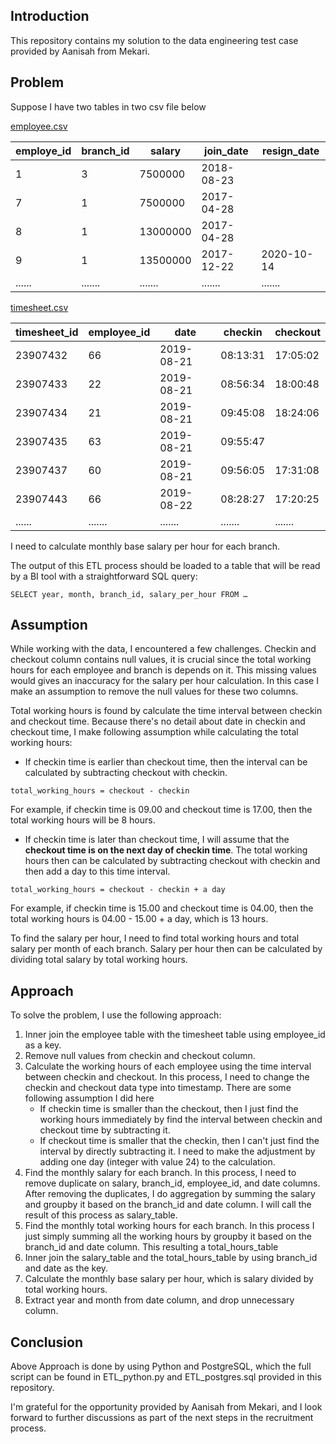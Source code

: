 ## Introduction
This repository contains my solution to the data engineering test case provided by Aanisah from Mekari.

## Problem

Suppose I have two tables in two csv file below

[employee.csv](https://drive.google.com/file/d/17MI0YTTQORDUJ6t-CobNfE_1RXwDy0Th/view?usp=sharing)

| employe_id | branch_id | salary    | join_date  | resign_date |
|------------|-----------|-----------|------------|-------------|
| 1          | 3         | 7500000   | 2018-08-23 |             |
| 7          | 1         | 7500000   | 2017-04-28 |             |
| 8          | 1         | 13000000  | 2017-04-28 |             |
| 9          | 1         | 13500000  | 2017-12-22 | 2020-10-14  |
| ......     | .......   | .......   | .......    | .......     

[timesheet.csv](https://drive.google.com/file/d/18NJQWs-K4sYzRYFGhAgp2ACs84FLrq25/view?usp=sharing)

| timesheet_id | employee_id | date       | checkin   | checkout   |
|--------------|-------------|------------|-----------|------------|
| 23907432     | 66          | 2019-08-21 | 08:13:31  | 17:05:02   |
| 23907433     | 22          | 2019-08-21 | 08:56:34  | 18:00:48   |
| 23907434     | 21          | 2019-08-21 | 09:45:08  | 18:24:06   |
| 23907435     | 63          | 2019-08-21 | 09:55:47  |            |
| 23907437     | 60          | 2019-08-21 | 09:56:05  | 17:31:08   |
| 23907443     | 66          | 2019-08-22 | 08:28:27  | 17:20:25   |
| ......     | .......   | .......   | .......    | .......     

I need to calculate monthly base salary per hour for each branch.

The output of this ETL process should be loaded to a table that will be read by a BI tool with a straightforward SQL query:
```postgres
SELECT year, month, branch_id, salary_per_hour FROM …
```

## Assumption

While working with the data, I encountered a few challenges. Checkin and checkout column contains null values, it is crucial since the total working hours for each employee and branch is depends on it. This missing values would gives an inaccuracy for the salary per hour calculation. In this case I make an assumption to remove the null values for these two columns.

Total working hours is found by calculate the time interval between checkin and checkout time. Because there's no detail about date in checkin and checkout time, I make following assumption while calculating the total working hours:
- If checkin time is earlier than checkout time, then the interval can be calculated by subtracting checkout with checkin.

```
total_working_hours = checkout - checkin
```

For example, if checkin time is 09.00 and checkout time is 17.00, then the total working hours will be 8 hours. 

- If checkin time is later than checkout time, I will assume that the **checkout time is on the next day of checkin time**. The total working hours then can be calculated by subtracting checkout with checkin and then add a day to this time interval.

```
total_working_hours = checkout - checkin + a day
```

For example, if checkin time is 15.00 and checkout time is 04.00, then the total working hours is 04.00 - 15.00 + a day, which is 13 hours.

To find the salary per hour, I need to find total working hours and total salary per month of each branch. Salary per hour then can be calculated by dividing total salary by total working hours.

## Approach

To solve the problem, I use the following approach:
1. Inner join the employee table with the timesheet table using employee_id as a key.
2. Remove null values from checkin and checkout column.
3. Calculate the working hours of each employee using the time interval between checkin and checkout. In this process, I need to change the checkin and checkout data type into timestamp. There are some following assumption I did here
	- If checkin time is smaller than the checkout, then I just find the working hours immediately by find the interval between checkin and checkout time by subtracting it.
	- If checkout time is smaller that the checkin, then I can't just find the interval by directly subtracting it. I need to make the adjustment by adding one day (integer with value 24) to the calculation.
4. Find the monthly salary for each branch. In this process, I need to remove duplicate on salary, branch_id, employee_id, and date columns. After removing the duplicates, I do aggregation by summing the salary and groupby it based on the branch_id and date column. I will call the result of this process as salary_table.
5. Find the monthly total working hours for each branch. In this process I just simply summing all the working hours by groupby it based on the branch_id and date column. This resulting a total_hours_table
6. Inner join the salary_table and the total_hours_table by using branch_id and date as the key.
7. Calculate the monthly base salary per hour, which is salary divided by total working hours.
8. Extract year and month from date column, and drop unnecessary column.
## Conclusion

Above Approach is done by using Python and PostgreSQL, which the full script can be found in ETL_python.py and ETL_postgres.sql provided in this repository.

I'm grateful for the opportunity provided by Aanisah from Mekari, and I look forward to further discussions as part of the next steps in the recruitment process.
